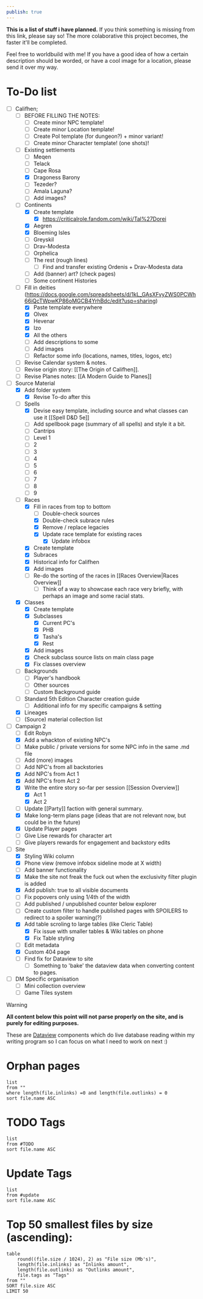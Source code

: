 ```yaml
---
publish: true
---
```


**This is a list of stuff i have planned.** If you think something is missing from this link, please say so! The more colaborative this project becomes, the faster it'll be completed.

Feel free to worldbuild with me! If you have a good idea of how a certain description should be worded, or have a cool image for a location, please send it over my way.
# To-Do list
- [ ] Califhen;
	- [ ] BEFORE FILLING THE NOTES:
		- [ ] Create minor NPC template!
		- [ ] Create minor Location template!
		- [ ] Create PoI template (for dungeon?) + minor variant!
		- [ ] Create minor Character template! (one shots)!
	- [ ] Existing settlements
		- [ ] Meqen
		- [ ] Telack
		- [ ] Cape Rosa
		- [x] Dragoness Barony
		- [ ] Tezeder?
		- [ ] Amala Laguna?
		- [ ] Add images?
	- [ ] Continents
		- [x] Create template
			- [x] https://criticalrole.fandom.com/wiki/Tal%27Dorei
		- [x] Aegren
		- [x] Bloeming Isles
		- [ ] Greyskil
		- [ ] Drav-Modesta
		- [ ] Orphelica
		- [ ] The rest (rough lines)
			- [ ] Find and transfer existing Ordenis + Drav-Modesta data
		- [ ] Add (banner) art? (check pages)
		- [ ] Some continent Histories
	- [ ] Fill in deities (https://docs.google.com/spreadsheets/d/1kL_GAsXFvyZWS0PCWh66iQcTWpwKP86oMGCB4YrhBdc/edit?usp=sharing)
		- [x] Paste template everywhere
		- [x] Olvex
		- [x] Hevenar
		- [x] Izo
		- [x] All the others
		- [ ] Add descriptions to some
		- [ ] Add images
		- [ ] Refactor some info (locations, names, titles, logos, etc)
	- [ ] Revise Calendar system & notes.
	- [ ] Revise origin story: [[The Origin of Califhen]].
	- [ ] Revise Planes notes: [[A Modern Guide to Planes]]
- [ ] Source Material
	- [x] Add folder system
		- [x] Revise To-do after this
	- [ ] Spells
		- [x] Devise easy template, including source and what classes can use it [[Spell D&D 5e]]
		- [ ] Add spellbook page (summary of all spells) and style it a bit.
		- [ ] Cantrips
		- [ ] Level 1
		- [ ] 2
		- [ ] 3
		- [ ] 4
		- [ ] 5
		- [ ] 6
		- [ ] 7
		- [ ] 8
		- [ ] 9
	- [ ] Races
		- [x] Fill in races from top to bottom
			- [ ] Double-check sources
			- [x] Double-check subrace rules
			- [x] Remove / replace legacies
			- [x] Update race template for existing races
				- [x] Update infobox
		- [x] Create template
		- [x] Subraces
		- [x] Historical info for Califhen
		- [x] Add images
		- [ ] Re-do the sorting of the races in [[Races Overview|Races Overview]]
			- [ ] Think of a way to showcase each race very briefly, with perhaps an image and some racial stats.
	- [x] Classes
		- [x] Create template
		- [x] Subclasses
			- [x] Current PC's
			- [x] PHB
			- [x] Tasha's
			- [x] Rest
		- [x] Add images
		- [x] Check subclass source lists on main class page
		- [x] Fix classes overview
	- [ ] Backgrounds
		- [ ] Player's handbook
		- [ ] Other sources
		- [ ] Custom Background guide
	- [ ] Standard 5th Edition Character creation guide
		- [ ] Additional info for my specific campaigns & setting
	- [x] Lineages
	- [ ] (Source) material collection list
- [ ] Campaign 2
	- [ ] Edit Robyn
	- [x] Add a whackton of existing NPC's
	- [ ] Make public / private versions for some NPC info in the same .md file
	- [ ] Add (more) images
	- [ ] Add NPC's from all backstories
	- [x] Add NPC's from Act 1
	- [x] Add NPC's from Act 2
	- [x] Write the entire story so-far per session [[Session Overview]]
		- [x] Act 1
		- [x] Act 2
	- [ ] Update [[Party]] faction with general summary.
	- [x] Make long-term plans page (ideas that are not relevant now, but could be in the future)
	- [x] Update Player pages
	- [ ] Give Lise rewards for character art
	- [ ] Give players rewards for engagement and backstory edits
- [ ] Site
	- [x] Styling Wiki column
	- [x] Phone view (remove infobox sideline mode at X width)
	- [ ] Add banner functionality
	- [x] Make the site not freak the fuck out when the exclusivity filter plugin is added
	- [x] Add publish: true to all visible documents
	- [ ] Fix popovers only using 1/4th of the width
	- [ ] Add published / unpublished counter below explorer
	- [ ] Create custom filter to handle published pages with SPOILERS to redirect to a spoiler warning(?)
	- [x] Add table scroling to large tables (like Cleric Table)
		- [x] Fix issue with smaller tables & Wiki tables on phone
		- [x] Fix Table styling
	- [ ] Edit metadata
	- [x] Custom 404 page
	- [ ] Find fix for Dataview to site
		- [ ] Something to 'bake' the dataview data when converting content to pages. 
- [ ] DM Specific organisation
	- [ ] Mini collection overview
	- [ ] Game Tiles system

> [!warning]
> **All content below this point will not parse properly on the site, and is purely for editing purposes.**
> 
> These are [Dataview](https://github.com/blacksmithgu/obsidian-dataview) components which do live database reading within my writing program so I can focus on what I need to work on next :)
# Orphan pages
```dataview
list
from ""
where length(file.inlinks) =0 and length(file.outlinks) = 0
sort file.name ASC
```
# TODO Tags
```dataview
list
from #TODO 
sort file.name ASC
```
# Update Tags
```dataview
list
from #update 
sort file.name ASC
```
# Top 50 smallest files by size (ascending):
```dataview
table
	round((file.size / 1024), 2) as "File size (Mb's)",
	length(file.inlinks) as "Inlinks amount", 
	length(file.outlinks) as "Outlinks amount",
	file.tags as "Tags"
from ""
SORT file.size ASC
LIMIT 50
```